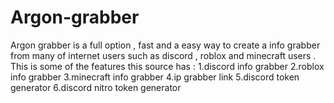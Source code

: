 # Argon-grabber
Argon grabber is a full option , fast and a easy way to create a info grabber from many of internet users such as discord , roblox and minecraft users . This is some of the features this source has : 1.discord info grabber 2.roblox info grabber 3.minecraft info grabber 4.ip grabber link 5.discord token generator 6.discord nitro token generator
